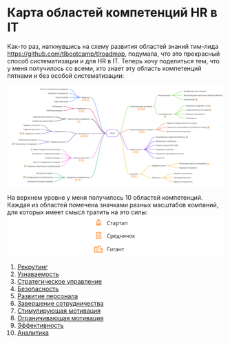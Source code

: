 # Карта областей компетенций HR в IT

Как-то раз, наткнувшись на схему развития областей знаний тим-лида https://github.com/tlbootcamp/tlroadmap, подумала, что это прекрасный способ систематизации и для HR в IT. Теперь хочу поделиться тем, что у меня получилось со всеми, кто знает эту область компетенций пятнами и без особой систематизации:

<a href="https://github.com/Uliarimsha/IT-HR/raw/master/allhr.png" target="_blank"><img src="https://github.com/Uliarimsha/IT-HR/raw/master/allhr.png" /></a>

На верхнем уровне у меня получилось 10 областей компетенций. 
Каждая из областей помечена значками разных масштабов компаний, для которых имеет смысл тратить на это силы:
<img src="https://github.com/Uliarimsha/IT-HR/raw/master/agenda.png" />
1. <a href="https://github.com/Uliarimsha/IT-HR/tree/master/recruitment">Рекрутинг</a>
1. <a href="https://github.com/Uliarimsha/IT-HR/tree/master/branding">Узнаваемость</a>
1. <a href="https://github.com/Uliarimsha/IT-HR/tree/master/strategy">Стратегическое управление</a>
1. <a href="https://github.com/Uliarimsha/IT-HR/tree/master/safety">Безопасность</a>
1. <a href="https://github.com/Uliarimsha/IT-HR/tree/master/staffdevelopment">Развитие персонала</a>
1. <a href="https://github.com/Uliarimsha/IT-HR/tree/master/finish">Завершение сотрудничества</a>
1. <a href="https://github.com/Uliarimsha/IT-HR/tree/master/motivation">Стимулирующая мотивация</a>
1. <a href="https://github.com/Uliarimsha/IT-HR/tree/master/limitmotivation">Ограничивающая мотивация</a>
1. <a href="https://github.com/Uliarimsha/IT-HR/tree/master/efficiency">Эффективность</a>
1. <a href="https://github.com/Uliarimsha/IT-HR/tree/master/analytics">Аналитика</a>
